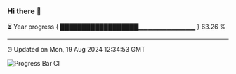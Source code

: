 ### Hi there 👋

⏳ Year progress { ██████████████████▁▁▁▁▁▁▁▁▁▁▁▁ } 63.26 %

---

⏰ Updated on Mon, 19 Aug 2024 12:34:53 GMT

![Progress Bar CI](https://github.com/liununu/liununu/workflows/Progress%20Bar%20CI/badge.svg)
